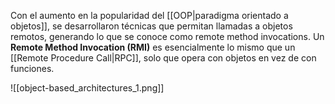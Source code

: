 Con el aumento en la popularidad del [[OOP|paradigma orientado a objetos]], se desarrollaron técnicas que permitan llamadas a objetos remotos, generando lo que se conoce como remote method invocations. Un **Remote Method Invocation (RMI)** es esencialmente lo mismo que un [[Remote Procedure Call|RPC]], solo que opera con objetos en vez de con funciones.

![[object-based_architectures_1.png]]